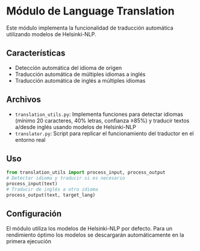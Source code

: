 # Módulo de Language Translation

Este módulo implementa la funcionalidad de traducción automática utilizando modelos de Helsinki-NLP.

## Características

- Detección automática del idioma de origen
- Traducción automática de múltiples idiomas a inglés
- Traducción automática de inglés a múltiples idiomas

## Archivos

- `translation_utils.py`: Implementa funciones para detectar idiomas (mínimo 20 caracteres, 40% letras, confianza ≥85%) y traducir textos a/desde inglés usando modelos de Helsinki-NLP
- `translator.py`: Script para replicar el funcionamiento del traductor en el entorno real 

## Uso

```python
from translation_utils import process_input, process_output
# Detectar idioma y traducir si es necesario
process_input(text)
# Traducir de inglés a otro idioma
process_output(text, target_lang)
```

## Configuración

El módulo utiliza los modelos de Helsinki-NLP por defecto. Para un rendimiento óptimo los modelos se descargarán automáticamente en la primera ejecución

